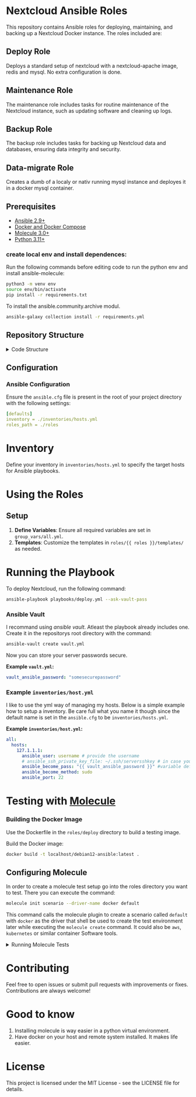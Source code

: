 # Nextcloud Ansible Roles

This repository contains Ansible roles for deploying, maintaining, and backing up a Nextcloud Docker instance. The roles included are:

## Deploy Role
Deploys a standard setup of nextcloud with a nextcloud-apache image, redis and mysql. No extra configuration is done.

## Maintenance Role
The maintenance role includes tasks for routine maintenance of the Nextcloud instance, such as updating software and cleaning up logs.

## Backup Role
The backup role includes tasks for backing up Nextcloud data and databases, ensuring data integrity and security.

## Data-migrate Role
Creates a dumb of a localy or nativ running mysql instance and deployes it in a docker mysql container.

## Prerequisites
- [Ansible 2.9+](https://docs.ansible.com/)
- [Docker and Docker Compose](https://docs.docker.com/)
- [Molecule 3.0+](https://ansible.readthedocs.io/projects/molecule/)
- [Python 3.11+](https://realpython.com/installing-python/)

### create local env and install dependences:
Run the following commands before editing code to run the python env and install ansible-molecule:
```bash
python3 -m venv env
source env/bin/activate
pip install -r requirements.txt
```

To install the ansible.community.archive modul.
```bash
ansible-galaxy collection install -r requirements.yml
```


## Repository Structure

<details>
  <summary>Code Structure</summary>

```
.
├── BuildDockerTestImage/
│   ├── Dockerfile
│   └── initctl_faker
├── group_vars/
├── inventories/
│   └── hosts.yml
├── playbooks/
├── roles/
│   ├── deploy/
│   │   ├── tasks/
│   │   ├── handlers/
│   │   ├── molecule/
│   │   │   └── default/
│   │   │       ├── converge.yml
│   │   │       ├── molecule.yml
│   │   │       └── prepare.yml
│   │   └── templates/
│   ├── maintenance/
│   │   ├── tasks/
│   │   ├── handlers/
│   │   ├── molecule/
│   │   │   └── default/
│   │   │       ├── converge.yml
│   │   │       ├── molecule.yml
│   │   │       └── prepare.yml
│   │   └── templates/
│   ├── backup/
│   │   └── tasks/
│   └── migration/
│       ├── tasks/
│       └── vars/
├── ansible.cfg
├── requirements.txt
├── requirements.yml
└── vault.yml
```

</details>

## Configuration

### Ansible Configuration

Ensure the `ansible.cfg` file is present in the root of your project directory with the following settings:
```yml
[defaults]
inventory = ./inventories/hosts.yml
roles_path = ./roles
```

# Inventory
Define your inventory in `inventories/hosts.yml` to specify the target hosts for Ansible playbooks.

# Using the Roles
## Setup
1. **Define Variables**: Ensure all required variables are set in `group_vars/all.yml`.
2. **Templates**: Customize the templates in `roles/{{ roles }}/templates/` as needed.

# Running the Playbook

To deploy Nextcloud, run the following command:
```bash
ansible-playbook playbooks/deploy.yml --ask-vault-pass
```

### Ansible Vault

I recommand using *ansible vault*. Atleast the playbook already includes one. Create it in the repositorys root directory with the command:
```bash
ansible-vault create vault.yml
```
Now you can store your server passwords secure.

**Example `vault.yml`:**
```yml
vault_ansible_password: "somesecurepassword"
```

### Example `inventories/host.yml`
I like to use the yml way of managing my hosts. Below is a simple example how to setup a inventory. Be care full what you name it though since the default name is set in the `ansible.cfg` to be `inventories/hosts.yml`. 

**Example `inventories/host.yml`:** 
```yml
all:
  hosts:
    127.1.1.1:
      ansible_user: username # provide the username
      # ansible_ssh_private_key_file: ~/.ssh/serversshkey # in case you use ssh key (you should)
      ansible_become_pass: "{{ vault_ansible_password }}" #variable defiened in vault.yml that points to the password of the user
      ansible_become_method: sudo
      ansible_port: 22
```

# Testing with [Molecule](https://ansible.readthedocs.io/projects/molecule/)
### Building the Docker Image
Use the Dockerfile in the `roles/deploy` directory to build a testing image.

Build the Docker image:
```bash
docker build -t localhost/debian12-ansible:latest .
```

## Configuring Molecule

In order to create a molecule test setup go into the roles directory you want to test. There you can execute the command:
```bash
molecule init scenario --driver-name docker default
``` 
This command calls the molecule plugin to create a scenario called `default` with `docker` as the driver that shell be used to create the test environment later while executing the `molecule create` command. It could also be `aws`, `kubernetes` or similar container Software tools.

<details>
  <summary>Running Molecule Tests</summary>

Ensure your `molecule/default/molecule.yml` is configured to use the custom Docker image.

## Running Molecule Tests
1. Create instances:
    ```bash
    molecule create | tee molecule_create.log
    ```
2. Run converge:
    ```bash
    molecule converge | tee molecule_converge.log
    ```
3. Verify the Setup:
    ```bash
    molecule verify | tee molecule_verify.log
    ```
4. Destroy instance:
    ```bash
    molecule destroy
    ```
</details>

# Contributing
Feel free to open issues or submit pull requests with improvements or fixes. Contributions are always welcome!

# Good to know

1. Installing molecule is way easier in a python virtual environment.
2. Have docker on your host and remote system installed. It makes life easier.

# License
This project is licensed under the MIT License - see the LICENSE file for details.
